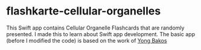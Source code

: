 # flashkarte-cellular-organelles
This Swift app contains Cellular Organelle Flashcards that are randomly presented. 
I made this to learn about Swift app development. 
The basic app (before I modified the code) is based on the work of [Yong Bakos](http://yongbakos.com/)
